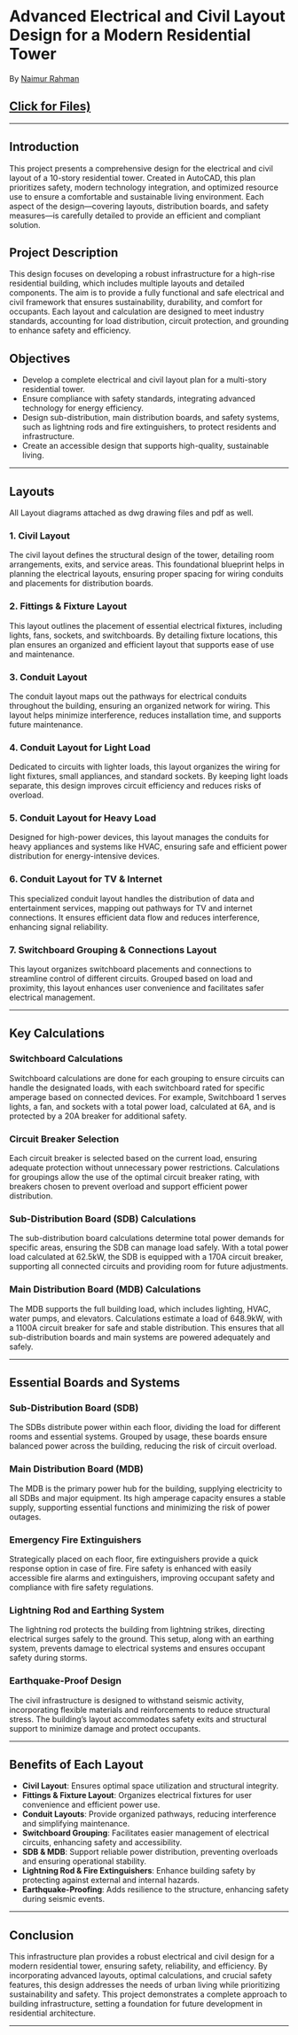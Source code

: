 # Advanced Electrical and Civil Layout Design for a Modern Residential Tower

By [Naimur Rahman](https://github.com/nayeem-rafi)

## [Click for Files)](https://drive.google.com/drive/folders/1f6PpHTSGhRA1YLEQyjL7ZkkTz7275RAX?usp=drive_link)

---

## Introduction
This project presents a comprehensive design for the electrical and civil layout  of a 10-story residential tower. Created in AutoCAD, this plan prioritizes safety, modern technology integration, and optimized resource use to ensure a comfortable and sustainable living environment. Each aspect of the design—covering layouts, distribution boards, and safety measures—is carefully detailed to provide an efficient and compliant solution.

## Project Description
This design focuses on developing a robust infrastructure for a high-rise residential building, which includes multiple layouts and detailed components. The aim is to provide a fully functional and safe electrical and civil framework that ensures sustainability, durability, and comfort for occupants. Each layout and calculation are designed to meet industry standards, accounting for load distribution, circuit protection, and grounding to enhance safety and efficiency.

## Objectives
- Develop a complete electrical and civil layout plan for a multi-story residential tower.
- Ensure compliance with safety standards, integrating advanced technology for energy efficiency.
- Design sub-distribution, main distribution boards, and safety systems, such as lightning rods and fire extinguishers, to protect residents and infrastructure.
- Create an accessible design that supports high-quality, sustainable living.

---

## Layouts
All Layout diagrams attached as dwg drawing files and pdf as well.

### 1. Civil Layout
The civil layout defines the structural design of the tower, detailing room arrangements, exits, and service areas. This foundational blueprint helps in planning the electrical layouts, ensuring proper spacing for wiring conduits and placements for distribution boards.

### 2. Fittings & Fixture Layout
This layout outlines the placement of essential electrical fixtures, including lights, fans, sockets, and switchboards. By detailing fixture locations, this plan ensures an organized and efficient layout that supports ease of use and maintenance.

### 3. Conduit Layout
The conduit layout maps out the pathways for electrical conduits throughout the building, ensuring an organized network for wiring. This layout helps minimize interference, reduces installation time, and supports future maintenance.

### 4. Conduit Layout for Light Load
Dedicated to circuits with lighter loads, this layout organizes the wiring for light fixtures, small appliances, and standard sockets. By keeping light loads separate, this design improves circuit efficiency and reduces risks of overload.

### 5. Conduit Layout for Heavy Load
Designed for high-power devices, this layout manages the conduits for heavy appliances and systems like HVAC, ensuring safe and efficient power distribution for energy-intensive devices.

### 6. Conduit Layout for TV & Internet
This specialized conduit layout handles the distribution of data and entertainment services, mapping out pathways for TV and internet connections. It ensures efficient data flow and reduces interference, enhancing signal reliability.

### 7. Switchboard Grouping & Connections Layout
This layout organizes switchboard placements and connections to streamline control of different circuits. Grouped based on load and proximity, this layout enhances user convenience and facilitates safer electrical management.


---

## Key Calculations
### Switchboard Calculations
Switchboard calculations are done for each grouping to ensure circuits can handle the designated loads, with each switchboard rated for specific amperage based on connected devices. For example, Switchboard 1 serves lights, a fan, and sockets with a total power load, calculated at 6A, and is protected by a 20A breaker for additional safety.

### Circuit Breaker Selection
Each circuit breaker is selected based on the current load, ensuring adequate protection without unnecessary power restrictions. Calculations for groupings allow the use of the optimal circuit breaker rating, with breakers chosen to prevent overload and support efficient power distribution.

### Sub-Distribution Board (SDB) Calculations
The sub-distribution board calculations determine total power demands for specific areas, ensuring the SDB can manage load safely. With a total power load calculated at 62.5kW, the SDB is equipped with a 170A circuit breaker, supporting all connected circuits and providing room for future adjustments.

### Main Distribution Board (MDB) Calculations
The MDB supports the full building load, which includes lighting, HVAC, water pumps, and elevators. Calculations estimate a load of 648.9kW, with a 1100A circuit breaker for safe and stable distribution. This ensures that all sub-distribution boards and main systems are powered adequately and safely.

---

## Essential Boards and Systems
### Sub-Distribution Board (SDB)
The SDBs distribute power within each floor, dividing the load for different rooms and essential systems. Grouped by usage, these boards ensure balanced power across the building, reducing the risk of circuit overload.

### Main Distribution Board (MDB)
The MDB is the primary power hub for the building, supplying electricity to all SDBs and major equipment. Its high amperage capacity ensures a stable supply, supporting essential functions and minimizing the risk of power outages.

### Emergency Fire Extinguishers
Strategically placed on each floor, fire extinguishers provide a quick response option in case of fire. Fire safety is enhanced with easily accessible fire alarms and extinguishers, improving occupant safety and compliance with fire safety regulations.

### Lightning Rod and Earthing System
The lightning rod protects the building from lightning strikes, directing electrical surges safely to the ground. This setup, along with an earthing system, prevents damage to electrical systems and ensures occupant safety during storms.

### Earthquake-Proof Design
The civil infrastructure is designed to withstand seismic activity, incorporating flexible materials and reinforcements to reduce structural stress. The building’s layout accommodates safety exits and structural support to minimize damage and protect occupants.

---

## Benefits of Each Layout
- **Civil Layout**: Ensures optimal space utilization and structural integrity.
- **Fittings & Fixture Layout**: Organizes electrical fixtures for user convenience and efficient power use.
- **Conduit Layouts**: Provide organized pathways, reducing interference and simplifying maintenance.
- **Switchboard Grouping**: Facilitates easier management of electrical circuits, enhancing safety and accessibility.
- **SDB & MDB**: Support reliable power distribution, preventing overloads and ensuring operational stability.
- **Lightning Rod & Fire Extinguishers**: Enhance building safety by protecting against external and internal hazards.
- **Earthquake-Proofing**: Adds resilience to the structure, enhancing safety during seismic events.

---

## Conclusion
This infrastructure plan provides a robust electrical and civil design for a modern residential tower, ensuring safety, reliability, and efficiency. By incorporating advanced layouts, optimal calculations, and crucial safety features, this design addresses the needs of urban living while prioritizing sustainability and safety. This project demonstrates a complete approach to building infrastructure, setting a foundation for future development in residential architecture.

--- 

